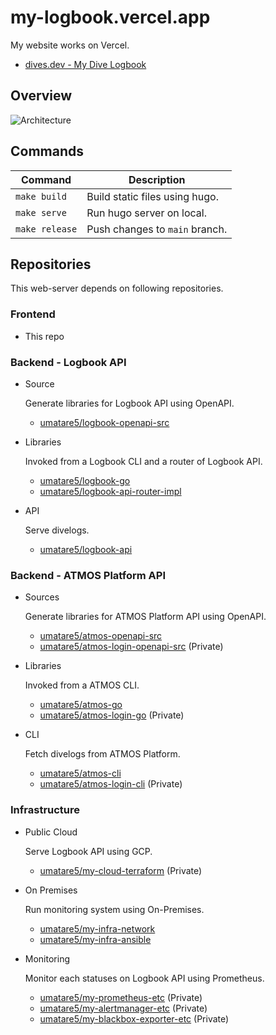 # my-logbook.vercel.app

My website works on Vercel.

- [dives.dev - My Dive Logbook](https://dives.dev/)

## Overview

![Architecture](https://github.com/umatare5/my-logbook.vercel.app/blob/images/architecture.png)

## Commands

| Command        | Description                       |
| -------------- | --------------------------------- |
| `make build`   | Build static files using hugo.    |
| `make serve`   | Run hugo server on local.         |
| `make release` | Push changes to `main` branch.    |

## Repositories

This web-server depends on following repositories.

### Frontend

- This repo

### Backend - Logbook API

- Source

  Generate libraries for Logbook API using OpenAPI.

  - [umatare5/logbook-openapi-src](https://github.com/umatare5/logbook-openapi-src)

- Libraries

  Invoked from a Logbook CLI and a router of Logbook API.

  - [umatare5/logbook-go](https://github.com/umatare5/logbook-go)
  - [umatare5/logbook-api-router-impl](https://github.com/umatare5/logbook-api-router-impl)

- API

  Serve divelogs.

  - [umatare5/logbook-api](https://github.com/umatare5/logbook-api)

### Backend - ATMOS Platform API

- Sources

  Generate libraries for ATMOS Platform API using OpenAPI.

  - [umatare5/atmos-openapi-src](https://github.com/umatare5/atmos-openapi-src)
  - [umatare5/atmos-login-openapi-src](https://github.com/umatare5/atmos-login-openapi-src) (Private)

- Libraries

  Invoked from a ATMOS CLI.

  - [umatare5/atmos-go](https://github.com/umatare5/atmos-go)
  - [umatare5/atmos-login-go](https://github.com/umatare5/atmos-login-go) (Private)

- CLI

  Fetch divelogs from ATMOS Platform.

  - [umatare5/atmos-cli](https://github.com/umatare5/atmos-cli)
  - [umatare5/atmos-login-cli](https://github.com/umatare5/atmos-login-cli) (Private)

### Infrastructure

- Public Cloud

  Serve Logbook API using GCP.

  - [umatare5/my-cloud-terraform](https://github.com/umatare5/my-cloud-terraform) (Private)

- On Premises

  Run monitoring system using On-Premises.

  - [umatare5/my-infra-network](https://github.com/umatare5/my-infra-network)
  - [umatare5/my-infra-ansible](https://github.com/umatare5/my-infra-ansible)

- Monitoring

  Monitor each statuses on Logbook API using Prometheus.

  - [umatare5/my-prometheus-etc](https://github.com/umatare5/my-prometheus-etc) (Private)
  - [umatare5/my-alertmanager-etc](https://github.com/umatare5/my-alertmanager-etc) (Private)
  - [umatare5/my-blackbox-exporter-etc](https://github.com/umatare5/my-blackbox-exporter-etc) (Private)
